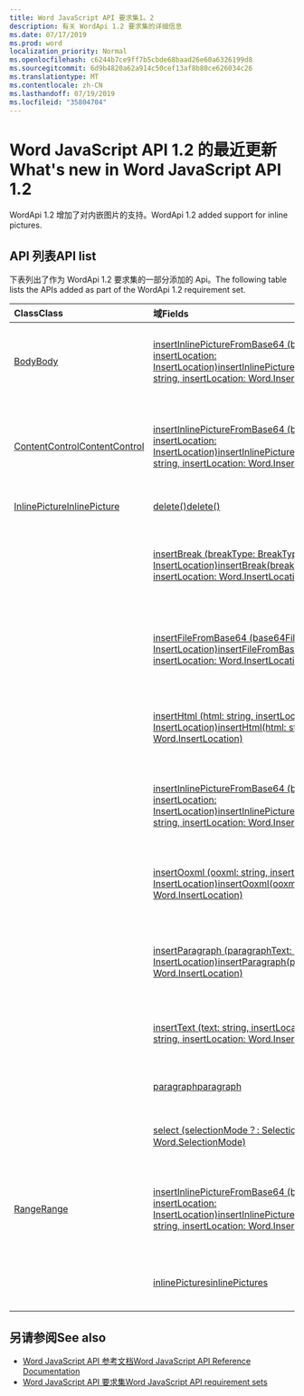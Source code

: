 ```yaml
---
title: Word JavaScript API 要求集1。2
description: 有关 WordApi 1.2 要求集的详细信息
ms.date: 07/17/2019
ms.prod: word
localization_priority: Normal
ms.openlocfilehash: c6244b7ce9ff7b5cbde68baad26e60a6326199d8
ms.sourcegitcommit: 6d9b4820a62a914c50cef13af8b80ce626034c26
ms.translationtype: MT
ms.contentlocale: zh-CN
ms.lasthandoff: 07/19/2019
ms.locfileid: "35804704"
---
```

# <a name="whats-new-in-word-javascript-api-12"></a><span data-ttu-id="e940b-103">Word JavaScript API 1.2 的最近更新</span><span class="sxs-lookup"><span data-stu-id="e940b-103">What's new in Word JavaScript API 1.2</span></span>

<span data-ttu-id="e940b-104">WordApi 1.2 增加了对内嵌图片的支持。</span><span class="sxs-lookup"><span data-stu-id="e940b-104">WordApi 1.2 added support for inline pictures.</span></span>

## <a name="api-list"></a><span data-ttu-id="e940b-105">API 列表</span><span class="sxs-lookup"><span data-stu-id="e940b-105">API list</span></span>

<span data-ttu-id="e940b-106">下表列出了作为 WordApi 1.2 要求集的一部分添加的 Api。</span><span class="sxs-lookup"><span data-stu-id="e940b-106">The following table lists the APIs added as part of the WordApi 1.2 requirement set.</span></span>

| <span data-ttu-id="e940b-107">Class</span><span class="sxs-lookup"><span data-stu-id="e940b-107">Class</span></span> | <span data-ttu-id="e940b-108">域</span><span class="sxs-lookup"><span data-stu-id="e940b-108">Fields</span></span> | <span data-ttu-id="e940b-109">说明</span><span class="sxs-lookup"><span data-stu-id="e940b-109">Description</span></span> |
|:---|:---|:---|
|[<span data-ttu-id="e940b-110">Body</span><span class="sxs-lookup"><span data-stu-id="e940b-110">Body</span></span>](/javascript/api/word/word.body)|[<span data-ttu-id="e940b-111">insertInlinePictureFromBase64 (base64EncodedImage: string, insertLocation: InsertLocation)</span><span class="sxs-lookup"><span data-stu-id="e940b-111">insertInlinePictureFromBase64(base64EncodedImage: string, insertLocation: Word.InsertLocation)</span></span>](/javascript/api/word/word.body#insertinlinepicturefrombase64-base64encodedimage--insertlocation-)|<span data-ttu-id="e940b-112">将图片插入到正文中的指定位置。</span><span class="sxs-lookup"><span data-stu-id="e940b-112">Inserts a picture into the body at the specified location.</span></span> <span data-ttu-id="e940b-113">insertLocation 值可以为“Start”或“End”。</span><span class="sxs-lookup"><span data-stu-id="e940b-113">The insertLocation value can be 'Start' or 'End'.</span></span>|
|[<span data-ttu-id="e940b-114">ContentControl</span><span class="sxs-lookup"><span data-stu-id="e940b-114">ContentControl</span></span>](/javascript/api/word/word.contentcontrol)|[<span data-ttu-id="e940b-115">insertInlinePictureFromBase64 (base64EncodedImage: string, insertLocation: InsertLocation)</span><span class="sxs-lookup"><span data-stu-id="e940b-115">insertInlinePictureFromBase64(base64EncodedImage: string, insertLocation: Word.InsertLocation)</span></span>](/javascript/api/word/word.contentcontrol#insertinlinepicturefrombase64-base64encodedimage--insertlocation-)|<span data-ttu-id="e940b-116">将嵌入式图片插入到内容控件中的指定位置。</span><span class="sxs-lookup"><span data-stu-id="e940b-116">Inserts an inline picture into the content control at the specified location.</span></span> <span data-ttu-id="e940b-117">insertLocation 值可以为“Replace”、“Start”或“End”。</span><span class="sxs-lookup"><span data-stu-id="e940b-117">The insertLocation value can be 'Replace', 'Start', or 'End'.</span></span>|
|[<span data-ttu-id="e940b-118">InlinePicture</span><span class="sxs-lookup"><span data-stu-id="e940b-118">InlinePicture</span></span>](/javascript/api/word/word.inlinepicture)|[<span data-ttu-id="e940b-119">delete()</span><span class="sxs-lookup"><span data-stu-id="e940b-119">delete()</span></span>](/javascript/api/word/word.inlinepicture#delete--)|<span data-ttu-id="e940b-120">从文档中删除嵌入式图片。</span><span class="sxs-lookup"><span data-stu-id="e940b-120">Deletes the inline picture from the document.</span></span>|
||[<span data-ttu-id="e940b-121">insertBreak (breakType: BreakType, insertLocation: Word. InsertLocation)</span><span class="sxs-lookup"><span data-stu-id="e940b-121">insertBreak(breakType: Word.BreakType, insertLocation: Word.InsertLocation)</span></span>](/javascript/api/word/word.inlinepicture#insertbreak-breaktype--insertlocation-)|<span data-ttu-id="e940b-122">在主文档的指定位置插入分隔符。</span><span class="sxs-lookup"><span data-stu-id="e940b-122">Inserts a break at the specified location in the main document.</span></span> <span data-ttu-id="e940b-123">insertLocation 值可以为“Before”或“After”。</span><span class="sxs-lookup"><span data-stu-id="e940b-123">The insertLocation value can be 'Before' or 'After'.</span></span>|
||[<span data-ttu-id="e940b-124">insertFileFromBase64 (base64File: string, insertLocation: InsertLocation)</span><span class="sxs-lookup"><span data-stu-id="e940b-124">insertFileFromBase64(base64File: string, insertLocation: Word.InsertLocation)</span></span>](/javascript/api/word/word.inlinepicture#insertfilefrombase64-base64file--insertlocation-)|<span data-ttu-id="e940b-125">在指定位置插入 document。</span><span class="sxs-lookup"><span data-stu-id="e940b-125">Inserts a document at the specified location.</span></span> <span data-ttu-id="e940b-126">insertLocation 值可以为“Before”或“After”。</span><span class="sxs-lookup"><span data-stu-id="e940b-126">The insertLocation value can be 'Before' or 'After'.</span></span>|
||[<span data-ttu-id="e940b-127">insertHtml (html: string, insertLocation: InsertLocation)</span><span class="sxs-lookup"><span data-stu-id="e940b-127">insertHtml(html: string, insertLocation: Word.InsertLocation)</span></span>](/javascript/api/word/word.inlinepicture#inserthtml-html--insertlocation-)|<span data-ttu-id="e940b-128">在指定位置插入 HTML。</span><span class="sxs-lookup"><span data-stu-id="e940b-128">Inserts HTML at the specified location.</span></span> <span data-ttu-id="e940b-129">insertLocation 值可以为“Before”或“After”。</span><span class="sxs-lookup"><span data-stu-id="e940b-129">The insertLocation value can be 'Before' or 'After'.</span></span>|
||[<span data-ttu-id="e940b-130">insertInlinePictureFromBase64 (base64EncodedImage: string, insertLocation: InsertLocation)</span><span class="sxs-lookup"><span data-stu-id="e940b-130">insertInlinePictureFromBase64(base64EncodedImage: string, insertLocation: Word.InsertLocation)</span></span>](/javascript/api/word/word.inlinepicture#insertinlinepicturefrombase64-base64encodedimage--insertlocation-)|<span data-ttu-id="e940b-131">在指定位置插入 inlinePicture。</span><span class="sxs-lookup"><span data-stu-id="e940b-131">Inserts an inline picture at the specified location.</span></span> <span data-ttu-id="e940b-132">InsertLocation 值可以是 "Replace"、"Before" 或 "After"。</span><span class="sxs-lookup"><span data-stu-id="e940b-132">The insertLocation value can be 'Replace', 'Before', or 'After'.</span></span>|
||[<span data-ttu-id="e940b-133">insertOoxml (ooxml: string, insertLocation: InsertLocation)</span><span class="sxs-lookup"><span data-stu-id="e940b-133">insertOoxml(ooxml: string, insertLocation: Word.InsertLocation)</span></span>](/javascript/api/word/word.inlinepicture#insertooxml-ooxml--insertlocation-)|<span data-ttu-id="e940b-134">在指定位置插入 OOXML。</span><span class="sxs-lookup"><span data-stu-id="e940b-134">Inserts OOXML at the specified location.</span></span>  <span data-ttu-id="e940b-135">insertLocation 值可以为“Before”或“After”。</span><span class="sxs-lookup"><span data-stu-id="e940b-135">The insertLocation value can be 'Before' or 'After'.</span></span>|
||[<span data-ttu-id="e940b-136">insertParagraph (paragraphText: string, insertLocation: InsertLocation)</span><span class="sxs-lookup"><span data-stu-id="e940b-136">insertParagraph(paragraphText: string, insertLocation: Word.InsertLocation)</span></span>](/javascript/api/word/word.inlinepicture#insertparagraph-paragraphtext--insertlocation-)|<span data-ttu-id="e940b-137">在指定位置插入段落。</span><span class="sxs-lookup"><span data-stu-id="e940b-137">Inserts a paragraph at the specified location.</span></span> <span data-ttu-id="e940b-138">insertLocation 值可以为“Before”或“After”。</span><span class="sxs-lookup"><span data-stu-id="e940b-138">The insertLocation value can be 'Before' or 'After'.</span></span>|
||[<span data-ttu-id="e940b-139">insertText (text: string, insertLocation: InsertLocation)</span><span class="sxs-lookup"><span data-stu-id="e940b-139">insertText(text: string, insertLocation: Word.InsertLocation)</span></span>](/javascript/api/word/word.inlinepicture#inserttext-text--insertlocation-)|<span data-ttu-id="e940b-140">在指定位置插入文本。</span><span class="sxs-lookup"><span data-stu-id="e940b-140">Inserts text at the specified location.</span></span> <span data-ttu-id="e940b-141">insertLocation 的可取值为“Before”或“After”。</span><span class="sxs-lookup"><span data-stu-id="e940b-141">The insertLocation value can be 'Before' or 'After'.</span></span>|
||[<span data-ttu-id="e940b-142">paragraph</span><span class="sxs-lookup"><span data-stu-id="e940b-142">paragraph</span></span>](/javascript/api/word/word.inlinepicture#paragraph)|<span data-ttu-id="e940b-143">获取包含嵌入式图像的父段落。</span><span class="sxs-lookup"><span data-stu-id="e940b-143">Gets the parent paragraph that contains the inline image.</span></span> <span data-ttu-id="e940b-144">只读。</span><span class="sxs-lookup"><span data-stu-id="e940b-144">Read-only.</span></span>|
||[<span data-ttu-id="e940b-145">select (selectionMode？: SelectionMode)</span><span class="sxs-lookup"><span data-stu-id="e940b-145">select(selectionMode?: Word.SelectionMode)</span></span>](/javascript/api/word/word.inlinepicture#select-selectionmode-)|<span data-ttu-id="e940b-146">选择 inlinePicture。</span><span class="sxs-lookup"><span data-stu-id="e940b-146">Selects the inline picture.</span></span> <span data-ttu-id="e940b-147">这会导致 Word 滚动到选定内容。</span><span class="sxs-lookup"><span data-stu-id="e940b-147">This causes Word to scroll to the selection.</span></span>|
|[<span data-ttu-id="e940b-148">Range</span><span class="sxs-lookup"><span data-stu-id="e940b-148">Range</span></span>](/javascript/api/word/word.range)|[<span data-ttu-id="e940b-149">insertInlinePictureFromBase64 (base64EncodedImage: string, insertLocation: InsertLocation)</span><span class="sxs-lookup"><span data-stu-id="e940b-149">insertInlinePictureFromBase64(base64EncodedImage: string, insertLocation: Word.InsertLocation)</span></span>](/javascript/api/word/word.range#insertinlinepicturefrombase64-base64encodedimage--insertlocation-)|<span data-ttu-id="e940b-150">在指定位置插入图片。</span><span class="sxs-lookup"><span data-stu-id="e940b-150">Inserts a picture at the specified location.</span></span> <span data-ttu-id="e940b-151">InsertLocation 值可以是 "Replace"、"Start"、"End"、"Before" 或 "After"。</span><span class="sxs-lookup"><span data-stu-id="e940b-151">The insertLocation value can be 'Replace', 'Start', 'End', 'Before', or 'After'.</span></span>|
||[<span data-ttu-id="e940b-152">inlinePictures</span><span class="sxs-lookup"><span data-stu-id="e940b-152">inlinePictures</span></span>](/javascript/api/word/word.range#inlinepictures)|<span data-ttu-id="e940b-153">获取 range 中的一组 inlinePicture 对象。</span><span class="sxs-lookup"><span data-stu-id="e940b-153">Gets the collection of inline picture objects in the range.</span></span> <span data-ttu-id="e940b-154">只读。</span><span class="sxs-lookup"><span data-stu-id="e940b-154">Read-only.</span></span>|

## <a name="see-also"></a><span data-ttu-id="e940b-155">另请参阅</span><span class="sxs-lookup"><span data-stu-id="e940b-155">See also</span></span>

- [<span data-ttu-id="e940b-156">Word JavaScript API 参考文档</span><span class="sxs-lookup"><span data-stu-id="e940b-156">Word JavaScript API Reference Documentation</span></span>](/javascript/api/word)
- [<span data-ttu-id="e940b-157">Word JavaScript API 要求集</span><span class="sxs-lookup"><span data-stu-id="e940b-157">Word JavaScript API requirement sets</span></span>](word-api-requirement-sets.md)
